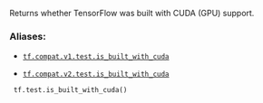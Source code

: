 Returns whether TensorFlow was built with CUDA (GPU) support.



### Aliases:

- [ `tf.compat.v1.test.is_built_with_cuda` ](/api_docs/python/tf/test/is_built_with_cuda)

- [ `tf.compat.v2.test.is_built_with_cuda` ](/api_docs/python/tf/test/is_built_with_cuda)



```
 tf.test.is_built_with_cuda()
 
```


